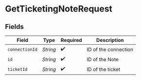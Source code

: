 # GetTicketingNoteRequest


## Fields

| Field                | Type                 | Required             | Description          |
| -------------------- | -------------------- | -------------------- | -------------------- |
| `connectionId`       | *String*             | :heavy_check_mark:   | ID of the connection |
| `id`                 | *String*             | :heavy_check_mark:   | ID of the Note       |
| `ticketId`           | *String*             | :heavy_check_mark:   | ID of the ticket     |